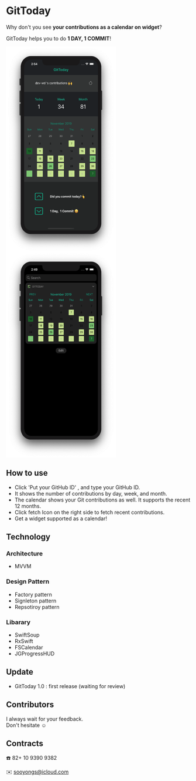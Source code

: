 # GitToday

Why don't you see __your contributions as a calendar on widget__?

GitToday helps you to do __1 DAY, 1 COMMIT__!

<img src="/screenshot/screenshot1.png" align="left" width="300" height="560">
<img src="/screenshot/screenshot4.png" align="center" width="300" height="560">

## How to use
- Click 'Put your GitHub ID' , and type your GitHub ID.
- It shows the number of contributions by day, week, and month. 
- The calendar shows your Git contributions as well. It supports the recent 12 months.
- Click fetch Icon on the right side to fetch recent contributions.
- Get a widget supported as a calendar!


## Technology 
### Architecture
- MVVM

### Design Pattern
- Factory pattern
- Signleton pattern
- Repsotiroy pattern


### Libarary
- SwiftSoup
- RxSwift
- FSCalendar
- JGProgressHUD


## Update
- GitToday 1.0 : first release (waiting for review)

## Contributors 

I always wait for your feedback.  
Don't hesitate ☺️

## Contracts

☎️ 82+ 10 9390 9382
 
✉️ sooyongs@icloud.com
